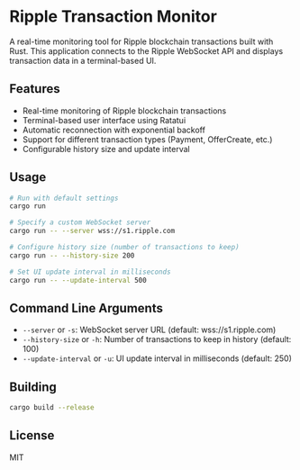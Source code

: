 # Ripple Transaction Monitor

A real-time monitoring tool for Ripple blockchain transactions built with Rust. This application connects to the Ripple WebSocket API and displays transaction data in a terminal-based UI.

## Features

- Real-time monitoring of Ripple blockchain transactions
- Terminal-based user interface using Ratatui
- Automatic reconnection with exponential backoff
- Support for different transaction types (Payment, OfferCreate, etc.)
- Configurable history size and update interval

## Usage

```bash
# Run with default settings
cargo run

# Specify a custom WebSocket server
cargo run -- --server wss://s1.ripple.com

# Configure history size (number of transactions to keep)
cargo run -- --history-size 200

# Set UI update interval in milliseconds
cargo run -- --update-interval 500
```

## Command Line Arguments

- `--server` or `-s`: WebSocket server URL (default: wss://s1.ripple.com)
- `--history-size` or `-h`: Number of transactions to keep in history (default: 100)
- `--update-interval` or `-u`: UI update interval in milliseconds (default: 250)

## Building

```bash
cargo build --release
```

## License

MIT